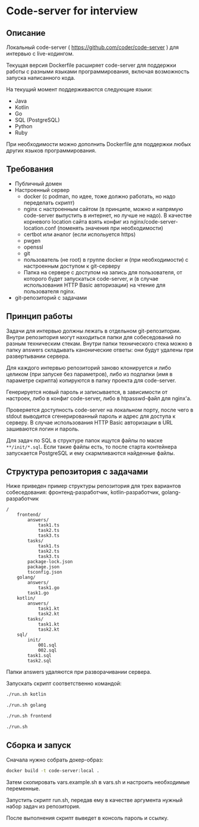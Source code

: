 # Code-server for interview

## Описание

Локальный code-server ( https://github.com/coder/code-server ) для интервью с live-кодингом.

Текущая версия Dockerfile расширяет code-server для поддержки работы с разными языками программирования, включая возможность запуска написанного кода. 

На текущий момент поддерживаются следующие языки:

* Java
* Kotlin
* Go
* SQL (PostgreSQL)
* Python
* Ruby

При необходимости можно дополнить Dockerfile для поддержки любых других языков программирования.

## Требования

* Публичный домен
* Настроенный сервер
  * docker (с podman, по идее, тоже должно работать, но надо переделать скрипт)
  * nginx с настроенным сайтом (в принципе, можно и напрямую code-server выпустить в интернет, но лучше не надо). В качестве корневого location сайта взять конфиг из nginx/code-server-location.conf (поменять значения при необходимости)
  * certbot или аналог (если испольуется https)
  * pwgen
  * openssl
  * git
  * пользователь (не root) в группе docker и (при необходимости) с настроенным доступом к git-серверу
  * Папка на сервере с доступом на запись для пользователя, от которого будет запускаться code-server, и (в случае использования HTTP Basic авторизации) на чтение для пользователя nginx.
* git-репозиторий с задачами

## Принцип работы

Задачи для интервью должны лежать в отдельном git-репозитории. Внутри репозитория могут находиться папки для собеседований по разным техническим стекам. Внутри папки технического стека можно в папку answers складывать канонические ответы: они будут удалены при развертывании сервера.

Для каждого интервью репозиторий заново клонируется и либо целиком (при запуске без параметров), либо из подпапки (имя в параметре скрипта) копируются в папку проекта для code-server.

Генерируется новый пароль и записывается, в зависимости от настроек, либо в конфиг code-server, либо в htpasswd-файл для nginx'а.

Проверяется доступность code-server на локальном порту, после чего в stdout выводится сгенерированный пароль и адрес для доступа к серверу. В случае использования HTTP Basic авторизации в URL зашиваются логин и пароль.

Для задач по SQL в структуре папок ищутся файлы по маске ```**/init/*.sql```. Если такие файлы есть, то после старта контейнера запускается PostgreSQL и ему скармливаются найденные файлы.

## Структура репозитория с задачами

Ниже приведен пример структуры репозитория для трех вариантов собеседования: фронтенд-разработчик, kotlin-разработчик, golang-разработчик

```
/
    frontend/
        answers/
            task1.ts
            task2.ts
            task3.ts
        tasks/
            task1.ts
            task2.ts
            task3.ts
        package-lock.json
        package.json
        tsconfig.json
    golang/
        answers/
            task1.go
        task1.go
    kotlin/
        answers/
            task1.kt
            task2.kt
        tasks/
            task1.kt
            task2.kt
    sql/
        init/
            001.sql
            002.sql
        task1.sql
        task2.sql
```

Папки answers удаляются при разворачивании сервера.

Запускать скрипт соответственно командой:

```bash
./run.sh kotlin

./run.sh golang

./run.sh frontend

./run.sh
```

## Сборка и запуск

Сначала нужно собрать докер-образ:

```bash
docker build -t code-server:local .
```

Затем скопировать vars.example.sh в vars.sh и настроить необходимые переменные.

Запустить скрипт run.sh, передав ему в качестве аргумента нужный набор задач из репозитория.

После выполнения скрипт выведет в консоль пароль и ссылку.
